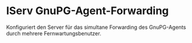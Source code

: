 # IServ GnuPG-Agent-Forwarding
Konfiguriert den Server für das simultane Forwarding des GnuPG-Agents durch mehrere Fernwartungsbenutzer.
